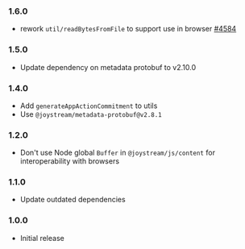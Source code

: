 ### 1.6.0

- rework `util/readBytesFromFile` to support use in browser [#4584](https://github.com/Joystream/joystream/pull/4584)

### 1.5.0

- Update dependency on metadata protobuf to v2.10.0

### 1.4.0

- Add `generateAppActionCommitment` to utils
- Use `@joystream/metadata-protobuf@v2.8.1`

### 1.2.0

- Don't use Node global `Buffer` in `@joystream/js/content` for interoperability with browsers

### 1.1.0

- Update outdated dependencies

### 1.0.0

- Initial release
